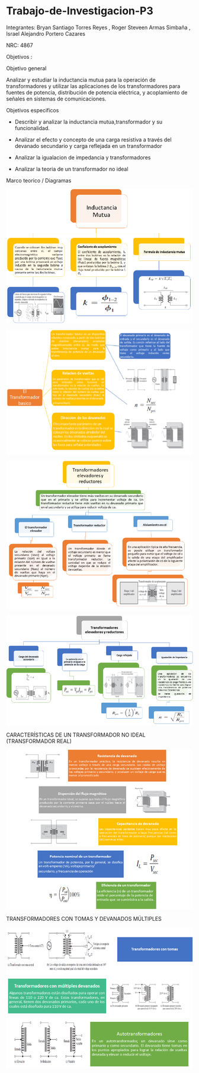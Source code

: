 # Trabajo-de-Investigacion-P3
Integrantes: Bryan Santiago Torres Reyes , Roger Steveen Armas Simbaña , Israel Alejandro Portero Cazares

NRC: 4867

Objetivos :

Objetivo general

Analizar y estudiar la  inductancia  mutua  para la operación de
transformadores y  utilizar las aplicaciones de los transformadores para  fuentes de potencia,
distribución de potencia eléctrica, y acoplamiento de
señales en sistemas de comunicaciones.

Objetivos especificos 

*  Describir y analizar la inductancia mutua,transformador y su funcionalidad.

*  Analizar  el efecto y concepto de  una carga resistiva a través
del devanado secundario y carga reflejada en un
transformador

* Analizar la igualacion de impedancia y transformadores
*  Analizar la teoria de un transformador no ideal

Marco teorico / Diagramas 

![](https://github.com/iaportero/Trabajo-de-Investigacion-P3/blob/main/Imagenes/i%201.png)

![](https://github.com/iaportero/Trabajo-de-Investigacion-P3/blob/main/Imagenes/i%202.png)

![](https://github.com/iaportero/Trabajo-de-Investigacion-P3/blob/main/Imagenes/i%203.png)

![](https://github.com/iaportero/Trabajo-de-Investigacion-P3/blob/main/Imagenes/i%204.png)

CARACTERÍSTICAS DE UN TRANSFORMADOR NO IDEAL (TRANSFORMADOR REAL)

![](https://github.com/iaportero/Trabajo-de-Investigacion-P3/blob/main/Imagenes/i%205.png)


TRANSFORMADORES CON TOMAS Y DEVANADOS MÚLTIPLES

![](https://github.com/iaportero/Trabajo-de-Investigacion-P3/blob/main/Imagenes/i%206.png)


